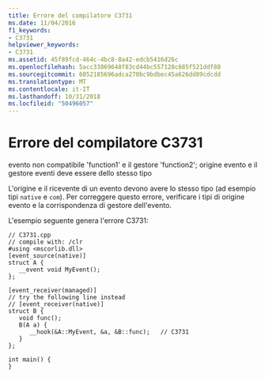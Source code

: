 ```yaml
---
title: Errore del compilatore C3731
ms.date: 11/04/2016
f1_keywords:
- C3731
helpviewer_keywords:
- C3731
ms.assetid: 45f89fcd-464c-4bc8-8a42-edcb5416d26c
ms.openlocfilehash: 5acc33869648f83cd44bc557128c685f521ddf88
ms.sourcegitcommit: 6052185696adca270bc9bdbec45a626dd89cdcdd
ms.translationtype: MT
ms.contentlocale: it-IT
ms.lasthandoff: 10/31/2018
ms.locfileid: "50496057"
---
```

# <a name="compiler-error-c3731"></a>Errore del compilatore C3731

evento non compatibile 'function1' e il gestore 'function2'; origine evento e il gestore eventi deve essere dello stesso tipo

L'origine e il ricevente di un evento devono avere lo stesso tipo (ad esempio tipi `native` e `com`). Per correggere questo errore, verificare i tipi di origine evento e la corrispondenza di gestore dell'evento.

L'esempio seguente genera l'errore C3731:

```
// C3731.cpp
// compile with: /clr
#using <mscorlib.dll>
[event_source(native)]
struct A {
   __event void MyEvent();
};

[event_receiver(managed)]
// try the following line instead
// [event_receiver(native)]
struct B {
   void func();
   B(A a) {
      __hook(&A::MyEvent, &a, &B::func);   // C3731
   }
};

int main() {
}
```